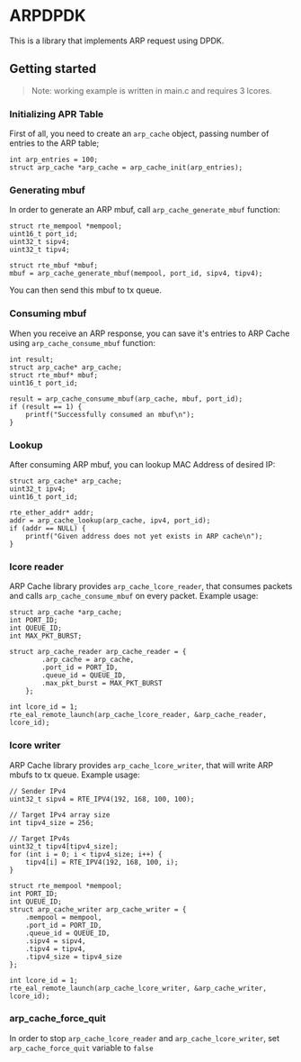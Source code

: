 # ARPDPDK

This is a library that implements ARP request using DPDK.

## Getting started

> Note: working example is written in main.c and requires 3 lcores.

### Initializing APR Table

First of all, you need to create an `arp_cache` object, passing number of entries
to the ARP table;
```
int arp_entries = 100;
struct arp_cache *arp_cache = arp_cache_init(arp_entries);
```

### Generating mbuf

In order to generate an ARP mbuf, call `arp_cache_generate_mbuf` function:

```
struct rte_mempool *mempool;
uint16_t port_id;
uint32_t sipv4;
uint32_t tipv4;

struct rte_mbuf *mbuf;
mbuf = arp_cache_generate_mbuf(mempool, port_id, sipv4, tipv4);
```

You can then send this mbuf to tx queue.

### Consuming mbuf

When you receive an ARP response, you can save it's entries to ARP Cache using `arp_cache_consume_mbuf` function:

```
int result;
struct arp_cache* arp_cache;
struct rte_mbuf* mbuf;
uint16_t port_id;

result = arp_cache_consume_mbuf(arp_cache, mbuf, port_id);
if (result == 1) {
    printf("Successfully consumed an mbuf\n");
}
```

### Lookup

After consuming ARP mbuf, you can lookup MAC Address of desired IP:

```
struct arp_cache* arp_cache;
uint32_t ipv4;
uint16_t port_id;

rte_ether_addr* addr;
addr = arp_cache_lookup(arp_cache, ipv4, port_id);
if (addr == NULL) {
    printf("Given address does not yet exists in ARP cache\n");
}
```

### lcore reader

ARP Cache library provides `arp_cache_lcore_reader`, that consumes packets and 
calls `arp_cache_consume_mbuf` on every packet. Example usage:

```
struct arp_cache *arp_cache;
int PORT_ID;
int QUEUE_ID;
int MAX_PKT_BURST;

struct arp_cache_reader arp_cache_reader = {
        .arp_cache = arp_cache,
        .port_id = PORT_ID,
        .queue_id = QUEUE_ID,
        .max_pkt_burst = MAX_PKT_BURST
    };

int lcore_id = 1;
rte_eal_remote_launch(arp_cache_lcore_reader, &arp_cache_reader, lcore_id); 
```


### lcore writer

ARP Cache library provides `arp_cache_lcore_writer`, that will write ARP mbufs 
to tx queue. Example usage:

```
// Sender IPv4
uint32_t sipv4 = RTE_IPV4(192, 168, 100, 100);

// Target IPv4 array size
int tipv4_size = 256;

// Target IPv4s
uint32_t tipv4[tipv4_size];
for (int i = 0; i < tipv4_size; i++) {
    tipv4[i] = RTE_IPV4(192, 168, 100, i);
}

struct rte_mempool *mempool;
int PORT_ID;
int QUEUE_ID;
struct arp_cache_writer arp_cache_writer = {
    .mempool = mempool,
    .port_id = PORT_ID,
    .queue_id = QUEUE_ID,
    .sipv4 = sipv4,
    .tipv4 = tipv4,
    .tipv4_size = tipv4_size
};

int lcore_id = 1;
rte_eal_remote_launch(arp_cache_lcore_writer, &arp_cache_writer, lcore_id);
```

### arp_cache_force_quit

In order to stop `arp_cache_lcore_reader` and `arp_cache_lcore_writer`, set `arp_cache_force_quit` variable to `false`

